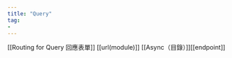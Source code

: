 ```yaml
---
title: "Query"
tag: 
- 
---
```

[[Routing for Query 回應表單]]
[[url(module)]]
[[Async（目錄）]][[endpoint]]